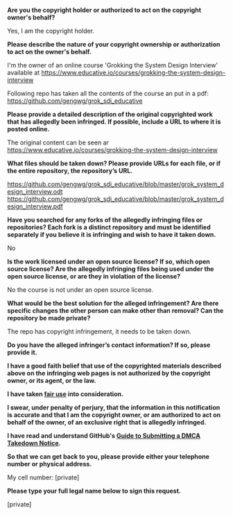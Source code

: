 **Are you the copyright holder or authorized to act on the copyright owner's behalf?**

Yes, I am the copyright holder.

**Please describe the nature of your copyright ownership or authorization to act on the owner's behalf.**

I'm the owner of an online course 'Grokking the System Design Interview' available at https://www.educative.io/courses/grokking-the-system-design-interview

Following repo has taken all the contents of the course an put in a pdf: https://github.com/gengwg/grok_sdi_educative

**Please provide a detailed description of the original copyrighted work that has allegedly been infringed. If possible, include a URL to where it is posted online.**

The original content can be seen ar https://www.educative.io/courses/grokking-the-system-design-interview

**What files should be taken down? Please provide URLs for each file, or if the entire repository, the repository’s URL.**

https://github.com/gengwg/grok_sdi_educative/blob/master/grok_system_design_interview.odt
https://github.com/gengwg/grok_sdi_educative/blob/master/grok_system_design_interview.pdf

**Have you searched for any forks of the allegedly infringing files or repositories? Each fork is a distinct repository and must be identified separately if you believe it is infringing and wish to have it taken down.**

No

**Is the work licensed under an open source license? If so, which open source license? Are the allegedly infringing files being used under the open source license, or are they in violation of the license?**

No the course is not under an open source license.

**What would be the best solution for the alleged infringement? Are there specific changes the other person can make other than removal? Can the repository be made private?**

The repo has copyright infringement, it needs to be taken down.

**Do you have the alleged infringer’s contact information? If so, please provide it.**

**I have a good faith belief that use of the copyrighted materials described above on the infringing web pages is not authorized by the copyright owner, or its agent, or the law.**

**I have taken <a href="https://www.lumendatabase.org/topics/22">fair use</a> into consideration.**

**I swear, under penalty of perjury, that the information in this notification is accurate and that I am the copyright owner, or am authorized to act on behalf of the owner, of an exclusive right that is allegedly infringed.**

**I have read and understand GitHub's <a href="https://help.github.com/articles/guide-to-submitting-a-dmca-takedown-notice/">Guide to Submitting a DMCA Takedown Notice</a>.**

**So that we can get back to you, please provide either your telephone number or physical address.**

My cell number: [private]  

**Please type your full legal name below to sign this request.**

[private]  
